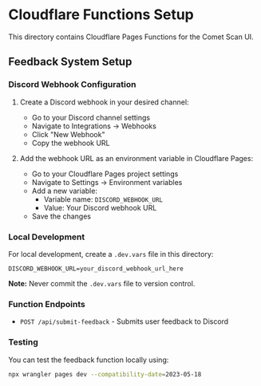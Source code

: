 # Cloudflare Functions Setup

This directory contains Cloudflare Pages Functions for the Comet Scan UI.

## Feedback System Setup

### Discord Webhook Configuration

1. Create a Discord webhook in your desired channel:
   - Go to your Discord channel settings
   - Navigate to Integrations → Webhooks
   - Click "New Webhook"
   - Copy the webhook URL

2. Add the webhook URL as an environment variable in Cloudflare Pages:
   - Go to your Cloudflare Pages project settings
   - Navigate to Settings → Environment variables
   - Add a new variable:
     - Variable name: `DISCORD_WEBHOOK_URL`
     - Value: Your Discord webhook URL
   - Save the changes

### Local Development

For local development, create a `.dev.vars` file in this directory:

```
DISCORD_WEBHOOK_URL=your_discord_webhook_url_here
```

**Note:** Never commit the `.dev.vars` file to version control.

### Function Endpoints

- `POST /api/submit-feedback` - Submits user feedback to Discord

### Testing

You can test the feedback function locally using:

```bash
npx wrangler pages dev --compatibility-date=2023-05-18
``` 